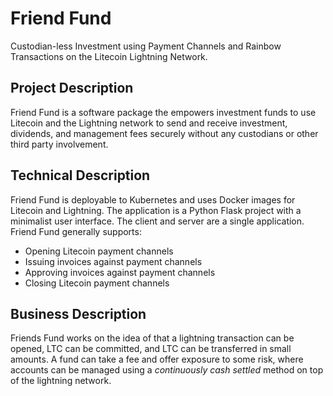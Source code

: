 # Friend Fund
Custodian-less Investment using Payment Channels and Rainbow Transactions on the Litecoin Lightning Network.

## Project Description
Friend Fund is a software package the empowers investment funds to use Litecoin and the Lightning network to send and receive investment, dividends, and management fees securely without any custodians or other third party involvement.

## Technical Description
Friend Fund is deployable to Kubernetes and uses Docker images for Litecoin and Lightning. The application is a Python Flask project with a minimalist user interface. The client and server are a single application. Friend Fund generally supports:
* Opening Litecoin payment channels
* Issuing invoices against payment channels
* Approving invoices against payment channels
* Closing Litecoin payment channels

## Business Description
Friends Fund works on the idea of that a lightning transaction can be opened, LTC can be committed, and LTC can be transferred in small amounts. A fund can take a fee and offer exposure to some risk, where accounts can be managed using a _continuously cash settled_ method on top of the lightning network.

